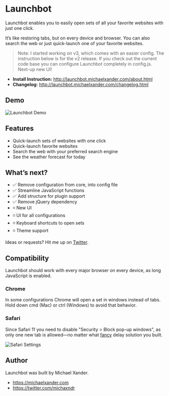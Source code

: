 # Launchbot

Launchbot enables you to easily open sets of all your favorite websites with just one click.

It’s like restoring tabs, but on every device and browser. You can also search the web or just quick-launch one of your favorite websites.

> Note: I started working on v3, which comes with an easier config. The instruction below is for the v2 release. If you check out the current code base you can configure Launchbot completely in config.js. Next-up new UI!

* **Install Instruction:** http://launchbot.michaelxander.com/about.html
* **Changelog:** http://launchbot.michaelxander.com/changelog.html

## Demo

![Launchbot Demo](http://i.imgur.com/KA53co1.gif)

## Features

* Quick-launch sets of websites with one click
* Quick-launch favorite websites
* Search the web with your preferred search engine
* See the weather forecast for today

## What’s next?

* ✅ Remove configuration from core, into config file
* ✅ Streamline JavaScript functions
* ✅ Add structure for plugin support
* ✅ Remove jQuery dependency
* ◽ New UI
* ◽ UI for all configurations
* ◽ Keyboard shortcuts to open sets
* ◽ Theme support

Ideas or requests? Hit me up on [Twitter](https://twitter.com/michaxndr).

## Compatibility

Launchbot should work with every major browser on every device, as long JavaScript is enabled.

### Chrome

In some configurations Chrome will open a set in windows instead of tabs. Hold down cmd (Mac) or ctrl (Windows) to avoid that behavior.

### Safari

Since Safari 11 you need to disable "Security > Block pop-up windows", as only one new tab is allowed—no matter what [fancy](https://stackoverflow.com/a/46439467) delay solution you built.

![Safari Settings](https://i.imgur.com/gJ8La8Z.png)

## Author

Launchbot was built by Michael Xander.

* https://michaelxander.com
* https://twitter.com/michaxndr
